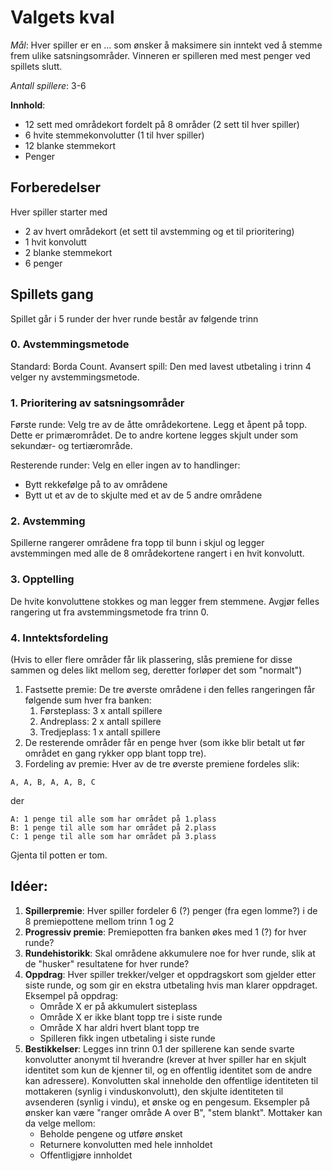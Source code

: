 # Valgets kval

*Mål*: Hver spiller er en ... som ønsker å maksimere sin inntekt ved å stemme frem ulike satsningsområder.
Vinneren er spilleren med mest penger ved spillets slutt.

*Antall spillere*: 3-6

**Innhold**:
- 12 sett med områdekort fordelt på 8 områder (2 sett til hver spiller)
- 6 hvite stemmekonvolutter (1 til hver spiller)
- 12 blanke stemmekort
- Penger

## Forberedelser
Hver spiller starter med
- 2 av hvert områdekort (et sett til avstemming og et til prioritering)
- 1 hvit konvolutt
- 2 blanke stemmekort
- 6 penger

## Spillets gang
Spillet går i 5 runder der hver runde består av følgende trinn

### 0. Avstemmingsmetode
Standard: Borda Count. Avansert spill: Den med lavest utbetaling i trinn 4 velger ny avstemmingsmetode.

### 1. Prioritering av satsningsområder
Første runde: Velg tre av de åtte områdekortene. 
Legg et åpent på topp. Dette er primærområdet. 
De to andre kortene legges skjult under som sekundær- og tertiærområde.

Resterende runder: Velg en eller ingen av to handlinger:
- Bytt rekkefølge på to av områdene
- Bytt ut et av de to skjulte med et av de 5 andre områdene

### 2. Avstemming
Spillerne rangerer områdene fra topp til bunn i skjul og legger avstemmingen med alle de 8 områdekortene rangert i en hvit konvolutt.

### 3. Opptelling
De hvite konvoluttene stokkes og man legger frem stemmene.
Avgjør felles rangering ut fra avstemmingsmetode fra trinn 0.

### 4. Inntektsfordeling
(Hvis to eller flere områder får lik plassering, slås premiene for disse sammen og deles likt mellom seg, deretter forløper det som "normalt")
1. Fastsette premie: De tre øverste områdene i den felles rangeringen får følgende sum hver fra banken:
    1. Førsteplass: 3 x antall spillere
    2. Andreplass: 2 x antall spillere
    3. Tredjeplass: 1 x antall spillere
2. De resterende områder får en penge hver (som ikke blir betalt ut før området en gang rykker opp blant topp tre).
3. Fordeling av premie: Hver av de tre øverste premiene fordeles slik:
```
A, A, B, A, A, B, C
```
der
```
A: 1 penge til alle som har området på 1.plass
B: 1 penge til alle som har området på 2.plass
C: 1 penge til alle som har området på 3.plass
```
Gjenta til potten er tom.

## Idéer:
1. **Spillerpremie**: Hver spiller fordeler 6 (?) penger (fra egen lomme?) i de 8 premiepottene mellom trinn 1 og 2
2. **Progressiv premie**: Premiepotten fra banken økes med 1 (?) for hver runde?
3. **Rundehistorikk**: Skal områdene akkumulere noe for hver runde, slik at de "husker" resultatene for hver runde?
4. **Oppdrag**: Hver spiller trekker/velger et oppdragskort som gjelder etter siste runde, og som gir en ekstra utbetaling hvis man klarer oppdraget.
Eksempel på oppdrag:
    - Område X er på akkumulert sisteplass
    - Område X er ikke blant topp tre i siste runde
    - Område X har aldri hvert blant topp tre
    - Spilleren fikk ingen utbetaling i siste runde
5. **Bestikkelser**: Legges inn trinn 0.1 der spillerene kan sende svarte konvolutter anonymt til hverandre (krever at hver spiller har en skjult identitet som kun de kjenner til, og en offentlig identitet som de andre kan adressere). Konvolutten skal inneholde den offentlige identiteten til mottakeren (synlig i vinduskonvolutt), den skjulte identiteten til avsenderen (synlig i vindu), et ønske og en pengesum. Eksempler på ønsker kan være "ranger område A over B", "stem blankt". Mottaker kan da velge mellom:
    - Beholde pengene og utføre ønsket
    - Returnere konvolutten med hele innholdet
    - Offentligjøre innholdet

